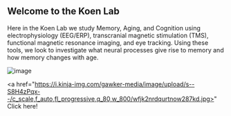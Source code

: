 ## Welcome to the Koen Lab

Here in the Koen Lab we study Memory, Aging, and Cognition using electrophysiology (EEG/ERP), transcranial magnetic stimulation (TMS), functional magnetic resonance imaging, and eye tracking. Using these tools, we look to investigate what neural processes give rise to memory and how memory changes with age. 

![image](https://news.nd.edu/assets/253664/1000x562/dome_feature.jpg)

<a href="https://i.kinja-img.com/gawker-media/image/upload/s--S8H4zPqx--/c_scale,f_auto,fl_progressive,q_80,w_800/wfjk2nrdqurtnow287kd.jpg>" Click here!</a>
